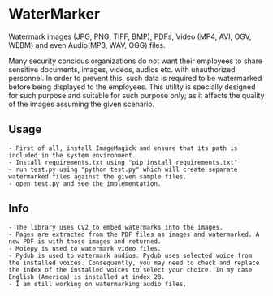 
# WaterMarker

Watermark images (JPG, PNG, TIFF, BMP), PDFs, Video (MP4, AVI, OGV, WEBM) and even Audio(MP3, WAV, OGG) files.

Many security concious organizations do not want their employees to share sensitive documents, images, videos, audios etc. with unauthorized personnel. In order to prevent this, such data is required to be watermarked before being displayed to the employees. This utility is specially designed for such purpose and suitable for such purpose only; as it affects the quality of the images assuming the given scenario.

## Usage

    - First of all, install ImageMagick and ensure that its path is included in the system environment.
    - Install requirements.txt using "pip install requirements.txt"
    - run test.py using "python test.py" which will create separate watermarked files against the given sample files.
    - open test.py and see the implementation. 
    
## Info

    - The library uses CV2 to embed watermarks into the images.
    - Pages are extracted from the PDF files as images and watermarked. A new PDF is with those images and returned.
    - Moiepy is used to watermark video files.
    - Pydub is used to watermark audios. Pydub uses selected voice from the installed voices. Consequently, you may need to check and replace the index of the installed voices to select your choice. In my case English (America) is installed at index 28.
    - I am still working on watermarking audio files.  
    